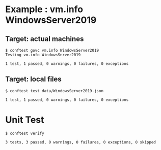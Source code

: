 # Example : vm.info WindowsServer2019

## Target: actual machines

```
$ conftest govc vm.info WindowsServer2019
Testing vm.info WindowsServer2019

1 test, 1 passed, 0 warnings, 0 failures, 0 exceptions
```

## Target: local files

```
$ conftest test data/WindowsServer2019.json

1 test, 1 passed, 0 warnings, 0 failures, 0 exceptions
```

# Unit Test

```
$ conftest verify

3 tests, 3 passed, 0 warnings, 0 failures, 0 exceptions, 0 skipped
```

